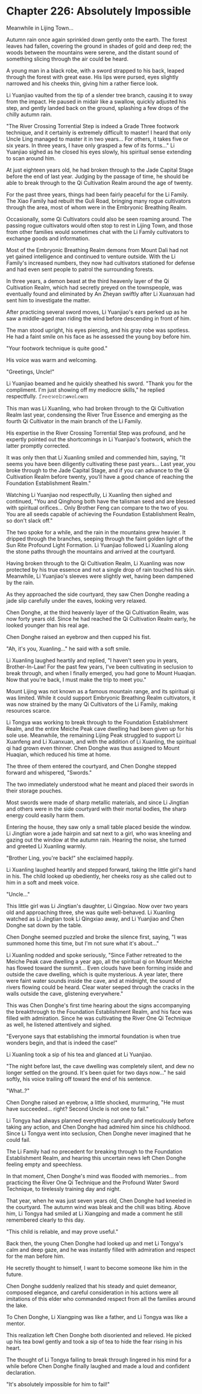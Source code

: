 # Chapter 226: Absolutely Impossible

Meanwhile in Lijing Town...

Autumn rain once again sprinkled down gently onto the earth. The forest leaves had fallen, covering the ground in shades of gold and deep red; the woods between the mountains were serene, and the distant sound of something slicing through the air could be heard.

A young man in a black robe, with a sword strapped to his back, leaped through the forest with great ease. His lips were pursed, eyes slightly narrowed and his cheeks thin, giving him a rather fierce look.

Li Yuanjiao vaulted from the tip of a slender tree branch, causing it to sway from the impact. He paused in midair like a swallow, quickly adjusted his step, and gently landed back on the ground, splashing a few drops of the chilly autumn rain.

"The River Crossing Torrential Step is indeed a Grade Three footwork technique, and it certainly is extremely difficult to master! I heard that only Uncle Ling managed to master it in two years... For others, it takes five or six years. In three years, I have only grasped a few of its forms..." Li Yuanjiao sighed as he closed his eyes slowly, his spiritual sense extending to scan around him.

At just eighteen years old, he had broken through to the Jade Capital Stage before the end of last year. Judging by the passage of time, he should be able to break through to the Qi Cultivation Realm around the age of twenty.

For the past three years, things had been fairly peaceful for the Li Family. The Xiao Family had rebuilt the Guli Road, bringing many rogue cultivators through the area, most of whom were in the Embryonic Breathing Realm.

Occasionally, some Qi Cultivators could also be seen roaming around. The passing rogue cultivators would often stop to rest in Lijing Town, and those from other families would sometimes chat with the Li Family cultivators to exchange goods and information.

Most of the Embryonic Breathing Realm demons from Mount Dali had not yet gained intelligence and continued to venture outside. With the Li Family's increased numbers, they now had cultivators stationed for defense and had even sent people to patrol the surrounding forests.

In three years, a demon beast at the third heavenly layer of the Qi Cultivation Realm, which had secretly preyed on the townspeople, was eventually found and eliminated by An Zheyan swiftly after Li Xuanxuan had sent him to investigate the matter.

After practicing several sword moves, Li Yuanjiao's ears perked up as he saw a middle-aged man riding the wind before descending in front of him.

The man stood upright, his eyes piercing, and his gray robe was spotless. He had a faint smile on his face as he assessed the young boy before him.

"Your footwork technique is quite good."

His voice was warm and welcoming.

"Greetings, Uncle!"

Li Yuanjiao beamed and he quickly sheathed his sword. "Thank you for the compliment. I'm just showing off my mediocre skills," he replied respectfully.
𝚏𝕣𝕖𝚎𝚠𝚎𝚋𝚗𝐨𝐯𝕖𝕝.𝕔𝐨𝕞

This man was Li Xuanling, who had broken through to the Qi Cultivation Realm last year, condensing the River True Essence and emerging as the fourth Qi Cultivator in the main branch of the Li Family.

His expertise in the River Crossing Torrential Step was profound, and he expertly pointed out the shortcomings in Li Yuanjiao's footwork, which the latter promptly corrected.

It was only then that Li Xuanling smiled and commended him, saying, "It seems you have been diligently cultivating these past years... Last year, you broke through to the Jade Capital Stage, and if you can advance to the Qi Cultivation Realm before twenty, you'll have a good chance of reaching the Foundation Establishment Realm."

Watching Li Yuanjiao nod respectfully, Li Xuanling then sighed and continued, "You and Qinghong both have the talisman seed and are blessed with spiritual orifices... Only Brother Feng can compare to the two of you. You are all seeds capable of achieving the Foundation Establishment Realm, so don't slack off."

The two spoke for a while, and the rain in the mountains grew heavier. It dripped through the branches, seeping through the faint golden light of the Sun Rite Profound Light Formation. Li Yuanjiao followed Li Xuanling along the stone paths through the mountains and arrived at the courtyard.

Having broken through to the Qi Cultivation Realm, Li Xuanling was now protected by his true essence and not a single drop of rain touched his skin. Meanwhile, Li Yuanjiao's sleeves were slightly wet, having been dampened by the rain.

As they approached the side courtyard, they saw Chen Donghe reading a jade slip carefully under the eaves, looking very relaxed.

Chen Donghe, at the third heavenly layer of the Qi Cultivation Realm, was now forty years old. Since he had reached the Qi Cultivation Realm early, he looked younger than his real age.

Chen Donghe raised an eyebrow and then cupped his fist.

"Ah, it's you, Xuanling..." he said with a soft smile.

Li Xuanling laughed heartily and replied, "I haven't seen you in years, Brother-In-Law! For the past few years, I've been cultivating in seclusion to break through, and when I finally emerged, you had gone to Mount Huaqian. Now that you're back, I must make the trip to meet you."

Mount Lijing was not known as a famous mountain range, and its spiritual qi was limited. While it could support Embryonic Breathing Realm cultivators, it was now strained by the many Qi Cultivators of the Li Family, making resources scarce.

Li Tongya was working to break through to the Foundation Establishment Realm, and the entire Meiche Peak cave dwelling had been given up for his sole use. Meanwhile, the remaining Lijing Peak struggled to support Li Xuanfeng and Li Xuanxuan, and with the addition of Li Xuanling, the spiritual qi had grown even thinner. Chen Donghe was thus assigned to Mount Huaqian, which reduced his time at home.

The three of them entered the courtyard, and Chen Donghe stepped forward and whispered, "Swords."

The two immediately understood what he meant and placed their swords in their storage pouches.

Most swords were made of sharp metallic materials, and since Li Jingtian and others were in the side courtyard with their mortal bodies, the sharp energy could easily harm them.

Entering the house, they saw only a small table placed beside the window. Li Jingtian wore a jade hairpin and sat next to a girl, who was kneeling and gazing out the window at the autumn rain. Hearing the noise, she turned and greeted Li Xuanling warmly.

"Brother Ling, you're back!" she exclaimed happily.

Li Xuanling laughed heartily and stepped forward, taking the little girl's hand in his. The child looked up obediently, her cheeks rosy as she called out to him in a soft and meek voice.

"Uncle..."

This little girl was Li Jingtian's daughter, Li Qingxiao. Now over two years old and approaching three, she was quite well-behaved. Li Xuanling watched as Li Jingtian took Li Qingxiao away, and Li Yuanjiao and Chen Donghe sat down by the table.

Chen Donghe seemed puzzled and broke the silence first, saying, "I was summoned home this time, but I'm not sure what it's about..."

Li Xuanling nodded and spoke seriously, "Since Father retreated to the Meiche Peak cave dwelling a year ago, all the spiritual qi on Mount Meiche has flowed toward the summit... Even clouds have been forming inside and outside the cave dwelling, which is quite mysterious. A year later, there were faint water sounds inside the cave, and at midnight, the sound of rivers flowing could be heard. Clear water seeped through the cracks in the walls outside the cave, glistening everywhere."

This was Chen Donghe's first time hearing about the signs accompanying the breakthrough to the Foundation Establishment Realm, and his face was filled with admiration. Since he was cultivating the River One Qi Technique as well, he listened attentively and sighed.

"Everyone says that establishing the immortal foundation is when true wonders begin, and that is indeed the case!"

Li Xuanling took a sip of his tea and glanced at Li Yuanjiao.

"The night before last, the cave dwelling was completely silent, and dew no longer settled on the ground. It's been quiet for two days now..." he said softly, his voice trailing off toward the end of his sentence.

"What..?"

Chen Donghe raised an eyebrow, a little shocked, murmuring, "He must have succeeded... right? Second Uncle is not one to fail."

Li Tongya had always planned everything carefully and meticulously before taking any action, and Chen Donghe had admired him since his childhood. Since Li Tongya went into seclusion, Chen Donghe never imagined that he could fail.

The Li Family had no precedent for breaking through to the Foundation Establishment Realm, and hearing this uncertain news left Chen Donghe feeling empty and speechless.

In that moment, Chen Donghe's mind was flooded with memories... from practicing the River One Qi Technique and the Profound Water Sword Technique, to tirelessly training day and night.

That year, when he was just seven years old, Chen Donghe had kneeled in the courtyard. The autumn wind was bleak and the chill was biting. Above him, Li Tongya had smiled at Li Xiangping and made a comment he still remembered clearly to this day.

"This child is reliable, and may prove useful."

Back then, the young Chen Donghe had looked up and met Li Tongya's calm and deep gaze, and he was instantly filled with admiration and respect for the man before him.

He secretly thought to himself, I want to become someone like him in the future.

Chen Donghe suddenly realized that his steady and quiet demeanor, composed elegance, and careful consideration in his actions were all imitations of this elder who commanded respect from all the families around the lake.

To Chen Donghe, Li Xiangping was like a father, and Li Tongya was like a mentor.

This realization left Chen Donghe both disoriented and relieved. He picked up his tea bowl gently and took a sip of tea to hide the fear rising in his heart.

The thought of Li Tongya failing to break through lingered in his mind for a while before Chen Donghe finally laughed and made a loud and confident declaration.

"It's absolutely impossible for him to fail!"
